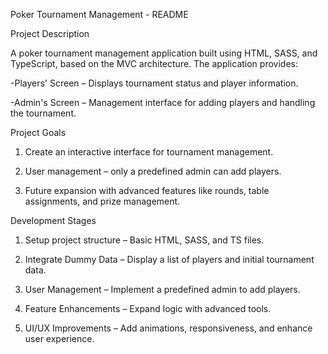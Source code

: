 Poker Tournament Management - README

Project Description

A poker tournament management application built using HTML, SASS, and TypeScript, based on the MVC architecture. The application provides:

-Players' Screen – Displays tournament status and player information.

-Admin's Screen – Management interface for adding players and handling the tournament.

Project Goals

1. Create an interactive interface for tournament management.

2. User management – only a predefined admin can add players.

3. Future expansion with advanced features like rounds, table assignments, and prize management.

Development Stages

1. Setup project structure – Basic HTML, SASS, and TS files.

2. Integrate Dummy Data – Display a list of players and initial tournament data.

3. User Management – Implement a predefined admin to add players.

4. Feature Enhancements – Expand logic with advanced tools.

5. UI/UX Improvements – Add animations, responsiveness, and enhance user experience.

